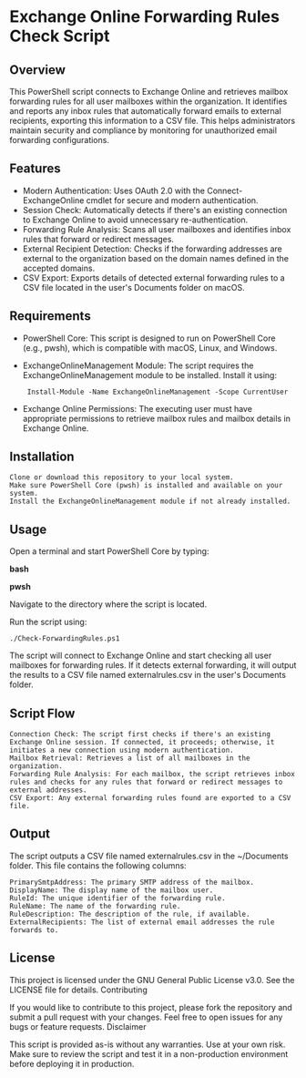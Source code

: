 # Exchange Online Forwarding Rules Check Script

## Overview

This PowerShell script connects to Exchange Online and retrieves mailbox forwarding rules for all user mailboxes within the organization. It identifies and reports any inbox rules that automatically forward emails to external recipients, exporting this information to a CSV file. This helps administrators maintain security and compliance by monitoring for unauthorized email forwarding configurations.

## Features

- Modern Authentication: Uses OAuth 2.0 with the Connect-ExchangeOnline cmdlet for secure and modern authentication.
- Session Check: Automatically detects if there's an existing connection to Exchange Online to avoid unnecessary re-authentication.
- Forwarding Rule Analysis: Scans all user mailboxes and identifies inbox rules that forward or redirect messages.
- External Recipient Detection: Checks if the forwarding addresses are external to the organization based on the domain names defined in the accepted domains.
- CSV Export: Exports details of detected external forwarding rules to a CSV file located in the user's Documents folder on macOS.

## Requirements

- PowerShell Core: This script is designed to run on PowerShell Core (e.g., pwsh), which is compatible with macOS, Linux, and Windows.

- ExchangeOnlineManagement Module: The script requires the ExchangeOnlineManagement module to be installed. Install it using:


   ``` Install-Module -Name ExchangeOnlineManagement -Scope CurrentUser```

- Exchange Online Permissions: The executing user must have appropriate permissions to retrieve mailbox rules and mailbox details in Exchange Online.

## Installation

    Clone or download this repository to your local system.
    Make sure PowerShell Core (pwsh) is installed and available on your system.
    Install the ExchangeOnlineManagement module if not already installed.

## Usage

Open a terminal and start PowerShell Core by typing:

**bash**

**pwsh**

Navigate to the directory where the script is located.

Run the script using:

    ./Check-ForwardingRules.ps1

The script will connect to Exchange Online and start checking all user mailboxes for forwarding rules. If it detects external forwarding, it will output the results to a CSV file named externalrules.csv in the user's Documents folder.

## Script Flow

    Connection Check: The script first checks if there's an existing Exchange Online session. If connected, it proceeds; otherwise, it initiates a new connection using modern authentication.
    Mailbox Retrieval: Retrieves a list of all mailboxes in the organization.
    Forwarding Rule Analysis: For each mailbox, the script retrieves inbox rules and checks for any rules that forward or redirect messages to external addresses.
    CSV Export: Any external forwarding rules found are exported to a CSV file.

## Output

The script outputs a CSV file named externalrules.csv in the ~/Documents folder. This file contains the following columns:

    PrimarySmtpAddress: The primary SMTP address of the mailbox.
    DisplayName: The display name of the mailbox user.
    RuleId: The unique identifier of the forwarding rule.
    RuleName: The name of the forwarding rule.
    RuleDescription: The description of the rule, if available.
    ExternalRecipients: The list of external email addresses the rule forwards to.

## License

This project is licensed under the GNU General Public License v3.0. See the LICENSE file for details.
Contributing

If you would like to contribute to this project, please fork the repository and submit a pull request with your changes. Feel free to open issues for any bugs or feature requests.
Disclaimer

This script is provided as-is without any warranties. Use at your own risk. Make sure to review the script and test it in a non-production environment before deploying it in production.

